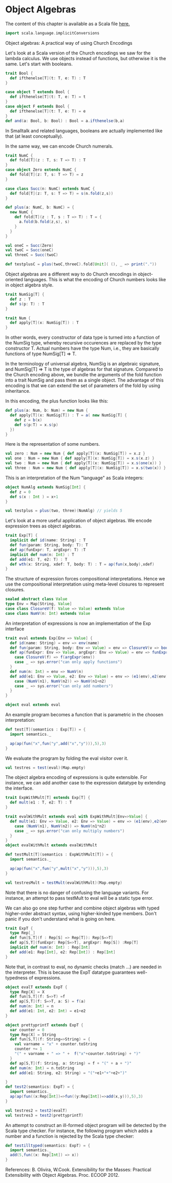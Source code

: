 # Object Algebras
The content of this chapter is available as a Scala file [here.](./object-algebras.scala)

```scala mdoc:invisible
import scala.language.implicitConversions
```
Object algebras: A practical way of using Church Encodings


Let's look at a Scala version of the Church encodings we saw for the lambda
calculus. We use objects instead of functions, but otherwise
it is the same. Let's start with booleans.

```scala mdoc
trait Bool {
  def ifthenelse[T](t: T, e: T) : T
}

case object T extends Bool {
  def ifthenelse[T](t: T, e: T) = t
}
case object F extends Bool {
  def ifthenelse[T](t: T, e: T) = e
}
def and(a: Bool, b: Bool) : Bool = a.ifthenelse(b,a)
```

In Smalltalk and related languages, booleans are actually implemented
like that (at least conceptually).

In the same way, we can encode Church numerals.

```scala mdoc
trait NumC {
  def fold[T](z : T, s: T => T) : T
}
case object Zero extends NumC {
  def fold[T](z: T, s: T => T) = z
}

case class Succ(n: NumC) extends NumC {
  def fold[T](z: T, s: T => T) = s(n.fold(z,s))
}

def plus(a: NumC, b: NumC) = {
  new NumC {
    def fold[T](z : T, s : T => T) : T = {
      a.fold(b.fold(z,s), s)
    }
  }
}
```

```scala mdoc:silent
val oneC = Succ(Zero)
val twoC = Succ(oneC)
val threeC = Succ(twoC)

def testplusC = plus(twoC,threeC).fold[Unit]( (), _ => print("."))
```


Object algebras are a different way to do Church encodings
in object-oriented languages. This is what the encoding
of Church numbers looks like in object algebra style.


```scala mdoc
trait NumSig[T] {
  def z : T
  def s(p: T) : T
}

trait Num {
  def apply[T](x: NumSig[T]) : T
}
```

In other words, every constructor of data type is turned into
a function of the NumSig type, whereby recursive occurences are replaced
by the type constructor T.
Actual numbers have the type Num, i.e., they are basically functions of type NumSig[T] => T.


In the terminology of universal algebra, NumSig is an algebraic
signature, and NumSig[T] => T is the type of algebras for that signature.
Compared to the Church encoding above, we bundle the arguments of the
fold function into a trait NumSig and pass them as a single object.
The advantage of this encoding is that we can extend the set of parameters
of the fold by using inheritance.

In this encoding, the plus function looks like this:

```scala mdoc
def plus(a: Num, b: Num) = new Num {
  def apply[T](x: NumSig[T]) : T = a( new NumSig[T] {
    def z = b(x)
    def s(p:T) = x.s(p)
  })
}
```

Here is the representation of some numbers.

```scala mdoc:silent
val zero : Num = new Num { def apply[T](x: NumSig[T]) = x.z }
val one : Num = new Num { def apply[T](x: NumSig[T]) = x.s(x.z) }
val two : Num = new Num { def apply[T](x: NumSig[T]) = x.s(one(x)) }
val three : Num = new Num { def apply[T](x: NumSig[T]) = x.s(two(x)) }
```

This is an interpretation of the Num "language" as Scala integers:

```scala mdoc
object NumAlg extends NumSig[Int] {
  def z = 0
  def s(x : Int ) = x+1
}
```

```scala mdoc:silent
val testplus = plus(two, three)(NumAlg) // yields 5
```

Let's look at a more useful application of object algebras. We encode
expression trees as object algebras.

```scala mdoc
trait Exp[T] {
  implicit def id(name: String) : T
  def fun(param: String, body: T): T
  def ap(funExpr: T, argExpr: T) :T
  implicit def num(n: Int) : T
  def add(e1: T, e2: T) : T
  def wth(x: String, xdef: T, body: T) : T = ap(fun(x,body),xdef)
}
```

The structure of expression forces compositional interpretations. Hence
we use the compositional interpretation using meta-level closures to represent
closures.

```scala mdoc
sealed abstract class Value
type Env = Map[String, Value]
case class ClosureV(f: Value => Value) extends Value
case class NumV(n: Int) extends Value
```

An interpretation of expressions is now an implementation of the Exp interface

```scala mdoc
trait eval extends Exp[Env => Value] {
  def id(name: String) = env => env(name)
  def fun(param: String, body: Env => Value) = env => ClosureV(v => body(env + (param -> v)))
  def ap(funExpr: Env => Value, argExpr: Env => Value) = env => funExpr(env) match {
    case ClosureV(f) => f(argExpr(env))
    case _ => sys.error("can only apply functions")
  }
  def num(n: Int) = env => NumV(n)
  def add(e1: Env => Value, e2: Env => Value) = env => (e1(env),e2(env)) match {
    case (NumV(n1), NumV(n2)) => NumV(n1+n2)
    case _ => sys.error("can only add numbers")
  }
}

object eval extends eval
```

An example program becomes a function that is parametric in the choosen interpretation:

```scala mdoc
def test[T](semantics : Exp[T]) = {
  import semantics._

  ap(ap(fun("x",fun("y",add("x","y"))),5),3)
}
```

We evaluate the program by folding the eval visitor over it.

```scala mdoc:silent
val testres = test(eval)(Map.empty)
```

The object algebra encoding of expressions is quite extensible. For instance, we can
add another case to the expression datatype by extending the interface.

```scala mdoc
trait ExpWithMult[T] extends Exp[T] {
  def mult(e1 : T, e2: T) : T
}

trait evalWithMult extends eval with ExpWithMult[Env=>Value] {
  def mult(e1: Env => Value, e2: Env => Value) = env => (e1(env),e2(env)) match {
    case (NumV(n1), NumV(n2)) => NumV(n1*n2)
    case _ => sys.error("can only multiply numbers")
  }
}
object evalWithMult extends evalWithMult

def testMult[T](semantics : ExpWithMult[T]) = {
  import semantics._

  ap(ap(fun("x",fun("y",mult("x","y"))),5),3)
}
```

```scala mdoc:silent
val testresMult = testMult(evalWithMult)(Map.empty)
```

Note that there is no danger of confusing the language variants. For instance,
an attempt to pass testMult to eval will be a static type error.

We can also go one step further and combine object algebras with
typed higher-order abstract syntax, using higher-kinded type members.
Don't panic if you don't understand what is going on here.

```scala mdoc
trait ExpT {
  type Rep[_]
  def fun[S,T](f : Rep[S] => Rep[T]): Rep[S=>T]
  def ap[S,T](funExpr: Rep[S=>T], argExpr: Rep[S]) :Rep[T]
  implicit def num(n: Int) : Rep[Int]
  def add(e1: Rep[Int], e2: Rep[Int]) : Rep[Int]
}
```

Note that, in contrast to eval, no dynamic checks (match ...) are needed
in the interpreter. This is because the ExpT datatype guarantees well-typedness
of expressions.

```scala mdoc
object evalT extends ExpT {
  type Rep[X] = X
  def fun[S,T](f: S=>T) =f
  def ap[S,T](f: S=>T, a: S) = f(a)
  def num(n: Int) = n
  def add(e1: Int, e2: Int) = e1+e2
}

object prettyprintT extends ExpT {
  var counter = 0
  type Rep[X] = String
  def fun[S,T](f: String=>String) = {
    val varname = "x" + counter.toString
    counter += 1
    "(" + varname + " => " +  f("x"+counter.toString) + ")"
  }
  def ap[S,T](f: String, a: String) = f + "(" + a + ")"
  def num(n: Int) = n.toString
  def add(e1: String, e2: String) = "("+e1+"+"+e2+")"

}
def test2(semantics: ExpT) = {
  import semantics._
  ap(ap(fun((x:Rep[Int])=>fun((y:Rep[Int])=>add(x,y))),5),3)
}
```

```scala mdoc:silent
val testres2 = test2(evalT)
val testres3 = test2(prettyprintT)
```

An attempt to construct an ill-formed object program will be detected by
the Scala type checker. For instance, the following program which adds
a number and a function is rejected by the Scala type checker:

```scala mdoc:fail
def testilltyped(semantics: ExpT) = {
  import semantics._
  add(5,fun((x: Rep[Int]) => x))
}
```

References:
B. Olivira, W.Cook. Extensibility for the Masses: Practical Extensibility with Object Algebras. Proc. ECOOP 2012.

